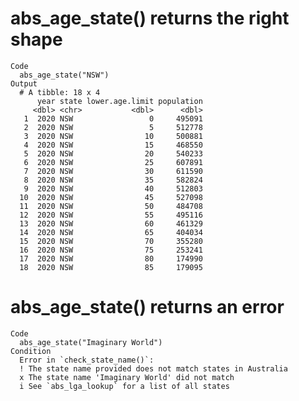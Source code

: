 # abs_age_state() returns the right shape

    Code
      abs_age_state("NSW")
    Output
      # A tibble: 18 x 4
          year state lower.age.limit population
         <dbl> <chr>           <dbl>      <dbl>
       1  2020 NSW                 0     495091
       2  2020 NSW                 5     512778
       3  2020 NSW                10     500881
       4  2020 NSW                15     468550
       5  2020 NSW                20     540233
       6  2020 NSW                25     607891
       7  2020 NSW                30     611590
       8  2020 NSW                35     582824
       9  2020 NSW                40     512803
      10  2020 NSW                45     527098
      11  2020 NSW                50     484708
      12  2020 NSW                55     495116
      13  2020 NSW                60     461329
      14  2020 NSW                65     404034
      15  2020 NSW                70     355280
      16  2020 NSW                75     253241
      17  2020 NSW                80     174990
      18  2020 NSW                85     179095

# abs_age_state() returns an error

    Code
      abs_age_state("Imaginary World")
    Condition
      Error in `check_state_name()`:
      ! The state name provided does not match states in Australia
      x The state name 'Imaginary World' did not match
      i See `abs_lga_lookup` for a list of all states

